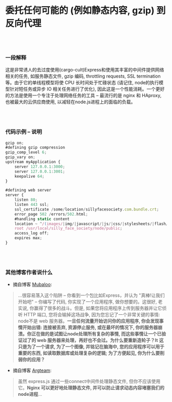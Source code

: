 # 委托任何可能的 (例如静态内容, gzip) 到反向代理

<br/><br/>


### 一段解释

这是非常诱人的去过度使用(cargo-cult)Express和使用其丰富的中间件提供网络相关的任务, 如服务静态文件, gzip 编码, throttling requests, SSL termination等。由于它的单线程模型将使 CPU 长时间处于忙碌状态 (请记住, node的执行模型针对短任务或异步 IO 相关任务进行了优化), 因此这是一个性能消耗。一个更好的方法是使用一个专注于处理网络任务的工具 – 最流行的是 nginx 和 HAproxy, 也被最大的云供应商使用, 以减轻在node.js进程上的面临的负载。

<br/><br/>


### 代码示例 – 说明

```javascript
gzip on;
#defining gzip compression
gzip_comp_level 6;
gzip_vary on;
upstream myApplication {
    server 127.0.0.1:3000;
    server 127.0.0.1:3001;
    keepalive 64;
}

#defining web server
server {
    listen 80;
    listen 443 ssl;
    ssl_certificate /some/location/sillyfacesociety.com.bundle.crt;
    error_page 502 /errors/502.html;
    #handling static content
    location ~ ^/(images/|img/|javascript/|js/|css/|stylesheets/|flash/|media/|static/|robots.txt|humans.txt|favicon.ico) {
    root /usr/local/silly_face_society/node/public;
    access_log off;
    expires max;
}
```

<br/><br/>

### 其他博客作者说什么

* 摘自博客 [Mubaloo](http://mubaloo.com/best-practices-deploying-node-js-applications):
> …很容易落入这个陷阱 – 你看到一个包比如Express，并认为 "真棒!让我们开始吧" – 你编写了代码, 你实现了一个应用程序, 做你想要的。这很好, 老实说, 你赢得了很多的战斗。但是, 如果您将应用程序上传到服务器并让它侦听 HTTP 端口, 您将会输掉这场战争, 因为您忘记了一个非常关键的事情: node不是 web 服务器。**一旦任何流量开始访问你的应用程序,  你会发现事情开始出错:  连接被丢弃, 资源停止服务, 或在最坏的情况下, 你的服务器崩溃。你正在做的是试图让node处理所有复杂的事情, 而这些事情让一个已验证过了的 web 服务器来处理，再好也不会过。为什么要重新造轮子？It**
> **这只是为了一个请求, 为了一个图像, 并铭记在脑海中, 您的应用程序可以用于重要的东西, 如读取数据库或处理复杂的逻辑; 为了方便起见, 你为什么要削弱你的应用？**


* 摘自博客 [Argteam](http://blog.argteam.com/coding/hardening-node-js-for-production-part-2-using-nginx-to-avoid-node-js-load):
> 虽然 express.js 通过一些connect中间件处理静态文件, 但你不应该使用它。**Nginx 可以更好地处理静态文件, 并可以防止请求动态内容堵塞我们的node进程**…
